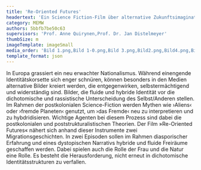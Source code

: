 ```yaml
---
title: 'Re-Oriented Futures'
headertext: 'Ein Science Fiction-Film über alternative Zukunftsimaginationen im Kontext migrantischer Identität'
category: MEMW
authors: 5bbfb7be50c63
supervisors: 'Prof. Anne Quirynen,Prof. Dr. Jan Distelmeyer'
thumbSize: m
imageTemplate: imageSmall
media_order: 'Bild 1.png,Bild 1-0.png,Bild 3.png,Bild2.png,Bild4.png,Bild5.png,Bild6.png,Bild7.png,Bild8.png,Bild9.png,Bild10.png'
template_format: json
---
```


In Europa grassiert ein neu erwachter Nationalismus. Während einengende Identitätskorsette sich enger schnüren, können besonders in den Medien alternative Bilder kreiert werden, die entgegenwirken, selbstermächtigend und widerständig sind. Bilder, die fluide und hybride Identität vor die dichotomische und rassistische Unterscheidung des Selbst/Anderen stellen. Im Rahmen der postkolonialen Science-Fiction werden Mythen wie ›Aliens‹ oder ›fremde Planeten‹ genutzt, um ›das Fremde‹ neu zu interpretieren und zu hybdridisieren. Wichtige Agenten bei diesem Prozess sind dabei die postkolonialen und poststrukturalistischen Theorien. Der Film »Re-Oriented Futures« nähert sich anhand dieser Instrumente zwei Migrationsgeschichten. In zwei Episoden sollen im Rahmen diasporischer Erfahrung und eines dystopischen Narrativs hybride und fluide Freiräume geschaffen werden. Dabei spielen auch die Rolle der Frau und die Natur eine Rolle. Es besteht die Herausforderung, nicht erneut in dichotomische Identitätsstrukturen zu verfallen.